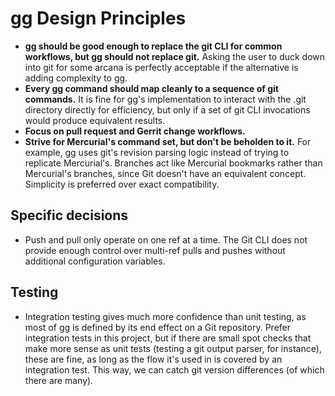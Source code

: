 # gg Design Principles

-   **gg should be good enough to replace the git CLI for common workflows, but
    gg should not replace git.** Asking the user to duck down into git for some
    arcana is perfectly acceptable if the alternative is adding complexity to
    gg.
-   **Every gg command should map cleanly to a sequence of git commands.**  It
    is fine for gg's implementation to interact with the .git directory directly
    for efficiency, but only if a set of git CLI invocations would produce
    equivalent results.
-   **Focus on pull request and Gerrit change workflows.**
-   **Strive for Mercurial's command set, but don't be beholden to it.**  For
    example, gg uses git's revision parsing logic instead of trying to replicate
    Mercurial's.  Branches act like Mercurial bookmarks rather than Mercurial's
    branches, since Git doesn't have an equivalent concept.  Simplicity is
    preferred over exact compatibility.

## Specific decisions

-   Push and pull only operate on one ref at a time.  The Git CLI does not
    provide enough control over multi-ref pulls and pushes without additional
    configuration variables.

## Testing

-   Integration testing gives much more confidence than unit testing, as most of
    gg is defined by its end effect on a Git repository.  Prefer integration
    tests in this project, but if there are small spot checks that make more
    sense as unit tests (testing a git output parser, for instance), these are
    fine, as long as the flow it's used in is covered by an integration test.
    This way, we can catch git version differences (of which there are many).
